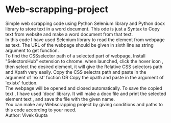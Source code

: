 # Web-scrapping-project
Simple web scrapping code using Python Selenium library and Python docx library to store text in a word document. This ode is just a Syntax to Copy text from website and make a word document from that text.
<br>
In this code I have used Selenium library to read the element from webpage as text. The URL of the webpage should be given in sixth line as string argument to get function. 
<br>
To find the CSSselector path of a selected part of webpage, Install "SelectorsHub" extension to chrome. when launched, click the hover icon , then select the desired element, it will give the Relative CSS selectors path and Xpath very easily. Copy the CSS selectrs path and paste in the argument of 'exist' fuction OR Copy the xpath and paste in the argument of 'existx' fuction. 
<br>
The webpage will be opened and closed automatically. To save the copied text , I have used 'docx' library. It will make a docx file and print the selected element text , and save the file with the given name.
<br>
You can make any Webscrapping project by giving conditions and paths to this code according to your need. 
<br>
Author: Vivek Gupta
